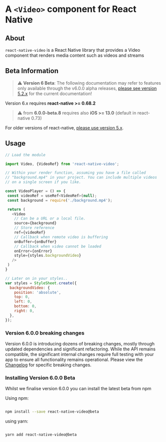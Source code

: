 # A `<Video>` component for React Native

## About
`react-native-video` is a React Native library that provides a Video component that renders media content such as videos and streams

## Beta Information
> ⚠️ **Version 6 Beta**: The following documentation may refer to features only available through the v6.0.0 alpha releases, [please see version 5.2.x](https://github.com/react-native-video/react-native-video/blob/v5.2.0/README.md) for the current documentation!

Version 6.x requires **react-native >= 0.68.2**
> ⚠️ from **6.0.0-beta.8** requires also **iOS >= 13.0** (default in react-native 0.73)

For older versions of react-native, [please use version 5.x](https://github.com/react-native-video/react-native-video/tree/v5.2.0).

## Usage

```javascript
// Load the module

import Video, {VideoRef} from 'react-native-video';

// Within your render function, assuming you have a file called
// "background.mp4" in your project. You can include multiple videos
// on a single screen if you like.

const VideoPlayer = () => {
 const videoRef = useRef<VideoRef>(null);
 const background = require('./background.mp4');

 return (
   <Video 
    // Can be a URL or a local file.
    source={background}
    // Store reference  
    ref={videoRef}
    // Callback when remote video is buffering                                      
    onBuffer={onBuffer}
    // Callback when video cannot be loaded              
    onError={onError}               
    style={styles.backgroundVideo}
   />
 )
}

// Later on in your styles..
var styles = StyleSheet.create({
  backgroundVideo: {
    position: 'absolute',
    top: 0,
    left: 0,
    bottom: 0,
    right: 0,
  },
});
```

### Version 6.0.0 breaking changes

Version 6.0.0 is introducing dozens of breaking changes, mostly through updated dependencies and significant refactoring. While the API remains compatible, the significant internal changes require full testing with your app to ensure all functionality remains operational. Please view the [Changelog](https://github.com/react-native-video/react-native-video/blob/master/CHANGELOG.md) for specific breaking changes.  

### Installing Version 6.0.0 Beta

Whilst we finalise version 6.0.0 you can install the latest beta from npm

Using npm:

```bash

npm install --save react-native-video@beta

```

using yarn:

```bash

yarn add react-native-video@beta

```